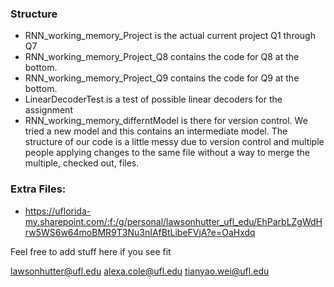 ### Structure
* RNN_working_memory_Project is the actual current project Q1 through Q7
* RNN_working_memory_Project_Q8 contains the code for Q8 at the bottom.
* RNN_working_memory_Project_Q9 contains the code for Q9 at the bottom.
* LinearDecoderTest is a test of possible linear decoders for the assignment
* RNN_working_memory_differntModel is there for version control.  We tried a new model and this contains an intermediate model.
The structure of our code is a little messy due to version control and multiple people applying changes to the same file without a way to merge the multiple, checked out, files.

### Extra Files:
* https://uflorida-my.sharepoint.com/:f:/g/personal/lawsonhutter_ufl_edu/EhParbLZgWdHrw5WS6w64moBMR9T3Nu3nIAfBtLibeFVjA?e=OaHxdq

Feel free to add stuff here if you see fit

lawsonhutter@ufl.edu
alexa.cole@ufl.edu
tianyao.wei@ufl.edu
